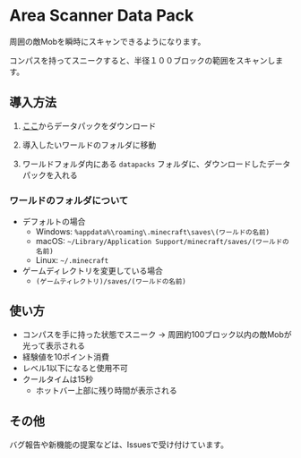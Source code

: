 # Area Scanner Data Pack

周囲の敵Mobを瞬時にスキャンできるようになります。

コンパスを持ってスニークすると、半径１００ブロックの範囲をスキャンします。

## 導入方法

1. [ここ](https://github.com/zhavtom/mc-area-scanner/releases/latest/download/area-scanner.zip)からデータパックをダウンロード

2. 導入したいワールドのフォルダに移動

3. ワールドフォルダ内にある `datapacks` フォルダに、ダウンロードしたデータパックを入れる

### ワールドのフォルダについて

- デフォルトの場合
    - Windows: `%appdata%\roaming\.minecraft\saves\(ワールドの名前)`
    - macOS: `~/Library/Application Support/minecraft/saves/(ワールドの名前)`
    - Linux: `~/.minecraft`
- ゲームディレクトリを変更している場合
    - `(ゲームティレクトリ)/saves/(ワールドの名前)`

## 使い方

- コンパスを手に持った状態でスニーク → 周囲約100ブロック以内の敵Mobが光って表示される
- 経験値を10ポイント消費
- レベル1以下になると使用不可
- クールタイムは15秒
    - ホットバー上部に残り時間が表示される

## その他

バグ報告や新機能の提案などは、Issuesで受け付けています。